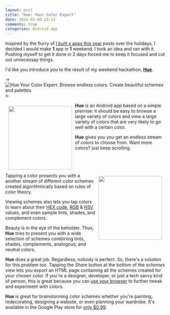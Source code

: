 ```yaml
---
layout: post
title: "Hue: Your Color Expert"
date: 2014-01-08 23:13
comments: true
categories: Android app 
---
```


Inspired by the flurry of [I built x apps this year](https://news.ycombinator.com/item?id=6985700) posts over the holidays, I decided I would make **1** app in **1** weekend. I took an idea and ran with it. Pushing myself to get it done in 2 days forced me to keep it focused and cut out unnecessay things.

I'd like you introduce you to the result of my weekend hackathon, [**Hue**](https://play.google.com/store/apps/details?id=ca.nloko.hue).

-> ![Hue Your Color Expert. Browse endless colors. Create beautiful schemes and palettes](https://dl.dropbox.com/u/6578423/hue_feature.png "Hue: Your Color Expert") <-

<img width="200" src="https://dl.dropbox.com/u/6578423/hue_colors.png" style="margin:10px;float:left;"/>**Hue** is an Android app based on a simple premise: it should be easy to browse a large variety of colors and view a large variety of colors that are very likely to go well with a certain color.

**Hue** gives you you get an endless stream of colors to choose from. Want more colors? just keep scrolling.
<div style="clear:both;"/>

<img width="200" src="https://dl.dropbox.com/u/6578423/hue_schemes.png" style="margin:10px;float:right;"/>
Tapping a color presents you with a another stream of different color schemes created algorithmically based on rules of color theory.

Viewing schemes also lets you tap colors to learn about their [HEX code](http://en.wikipedia.org/wiki/Web_colors), [RGB](http://en.wikipedia.org/wiki/RGB_color_model) & [HSV](http://en.wikipedia.org/wiki/HSL_and_HSV) values, and even sample tints, shades, and complement colors.

Beauty is in the eye of the beholder. Thus, **Hue** tries to present you with a wide selection of schemes combining tints, shades, complements, analogous, and neutral colors. 
<div style="clear:both;"/>

**Hue** does a great job. Regardless, nobody is perfect. So, there's a solution for this problem too. Tapping the *Share* button at the bottom of the *schemes* view lets you export an HTML page containing all the schemes created for your chosen color. If you're a designer, developer, or just a tech savvy kind of person, this is great because you can [use your browser](https://developers.google.com/chrome-developer-tools/) to further tweak and experiment with colors.

**Hue** is great for brainstorming color schemes whether you're painting, redecorating, designing a website, or even planning your wardrobe. It's available in the Google Play store for [only $0.99](https://play.google.com/store/apps/details?id=ca.nloko.hue).
